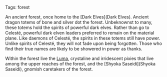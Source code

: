 Tags: forest

An ancient forest, once home to the [Dark Elves](Dark Elves). Ancient dragon totems of bone and silver dot the forest. Unbeknownst to many, these totems hold the spirits of powerful dark elves. Rather than go to Celesté, powerful dark elven leaders preferred to remain on the material plane. Like daemons of Celesté, the spirits in these totems still have power. Unlike spirits of Celesté, they will not fade upon being forgotten. Those who find their true names are likely to be showered in power as thanks.

Within the forest live the [Luma](Luma), crystaline and irridescent pixies that live among the upper reaches of the forest, and the [Shyoka Saseidi](Shyoka Saseidi), gnomish caretakers of the forest.